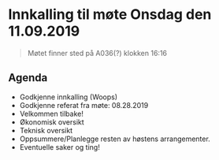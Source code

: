 # Innkalling til møte Onsdag den 11.09.2019
> Møtet finner sted på A036(?) klokken 16:16

## Agenda
* Godkjenne innkalling (Woops)
* Godkjenne referat fra møte: 08.28.2019
* Velkommen tilbake!
* Økonomisk oversikt
* Teknisk oversikt
* Oppsummere/Planlegge resten av høstens arrangementer.
* Eventuelle saker og ting!
